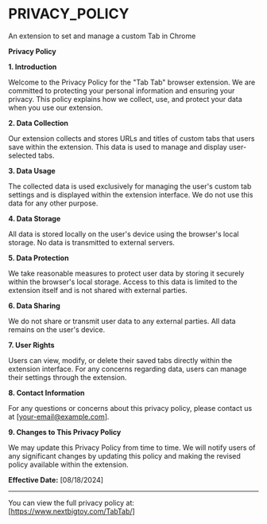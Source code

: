 # PRIVACY_POLICY
An extension to set and manage a custom Tab in Chrome

**Privacy Policy**

**1. Introduction**

Welcome to the Privacy Policy for the "Tab Tab" browser extension. We are committed to protecting your personal information and ensuring your privacy. This policy explains how we collect, use, and protect your data when you use our extension.

**2. Data Collection**

Our extension collects and stores URLs and titles of custom tabs that users save within the extension. This data is used to manage and display user-selected tabs.

**3. Data Usage**

The collected data is used exclusively for managing the user's custom tab settings and is displayed within the extension interface. We do not use this data for any other purpose.

**4. Data Storage**

All data is stored locally on the user's device using the browser's local storage. No data is transmitted to external servers.

**5. Data Protection**

We take reasonable measures to protect user data by storing it securely within the browser's local storage. Access to this data is limited to the extension itself and is not shared with external parties.

**6. Data Sharing**

We do not share or transmit user data to any external parties. All data remains on the user's device.

**7. User Rights**

Users can view, modify, or delete their saved tabs directly within the extension interface. For any concerns regarding data, users can manage their settings through the extension.

**8. Contact Information**

For any questions or concerns about this privacy policy, please contact us at [your-email@example.com].

**9. Changes to This Privacy Policy**

We may update this Privacy Policy from time to time. We will notify users of any significant changes by updating this policy and making the revised policy available within the extension.

**Effective Date:** [08/18/2024]

---

You can view the full privacy policy at: [https://www.nextbigtoy.com/TabTab/]
